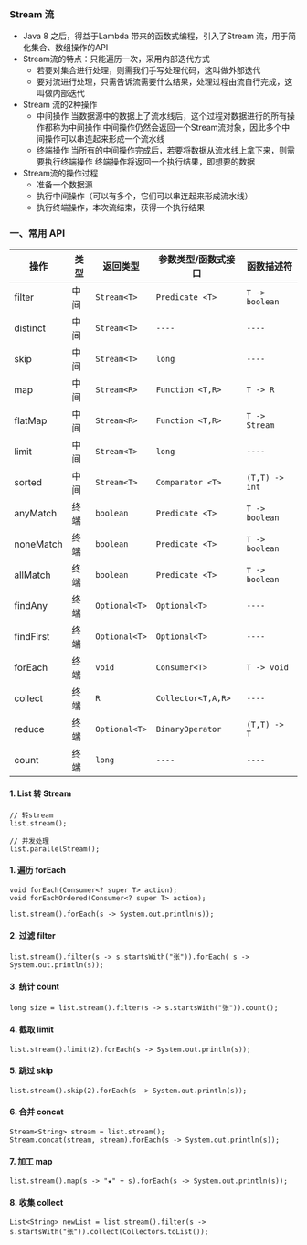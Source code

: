 ### Stream 流
* Java 8 之后，得益于Lambda 带来的函数式编程，引入了Stream 流，用于简化集合、数组操作的API
* Stream流的特点：只能遍历一次，采用内部迭代方式
  * 若要对集合进行处理，则需我们手写处理代码，这叫做外部迭代
  * 要对流进行处理，只需告诉流需要什么结果，处理过程由流自行完成，这叫做内部迭代
* Stream 流的2种操作
  * 中间操作
     当数据源中的数据上了流水线后，这个过程对数据进行的所有操作都称为中间操作
     中间操作仍然会返回一个Stream流对象，因此多个中间操作可以串连起来形成一个流水线
  * 终端操作
     当所有的中间操作完成后，若要将数据从流水线上拿下来，则需要执行终端操作
     终端操作将返回一个执行结果，即想要的数据
* Stream流的操作过程
  * 准备一个数据源
  * 执行中间操作（可以有多个，它们可以串连起来形成流水线）
  * 执行终端操作，本次流结束，获得一个执行结果

### 一、常用 API
| 操作        | 类型   | 返回类型        | 参数类型/函数式接口       | 函数描述符        |
|-----------|-------|-------------|------------------|--------------|
| filter    | 中间   | `Stream<T>  ` | `Predicate <T>   ` | `T -> boolean` |
| distinct  | 中间   | `Stream<T>  ` | `----            ` | `----        ` |
| skip      | 中间   | `Stream<T>  ` | `long            ` | `----        ` |
| map       | 中间   | `Stream<R>  ` | `Function <T,R>  ` | `T -> R      ` |
| flatMap   | 中间   | `Stream<R>  ` | `Function <T,R>  ` | `T -> Stream ` |
| limit     | 中间   | `Stream<T>  ` | `long            ` | `----        ` |
| sorted    | 中间   | `Stream<T>  ` | `Comparator <T>  ` | `(T,T) -> int` |
| anyMatch  | 终端   | `boolean    ` | `Predicate <T>   ` | `T -> boolean` |
| noneMatch | 终端   | `boolean    ` | `Predicate <T>   ` | `T -> boolean` |
| allMatch  | 终端   | `boolean    ` | `Predicate <T>   ` | `T -> boolean` |
| findAny   | 终端   | `Optional<T>` | `Optional<T>     ` | `----        ` |
| findFirst | 终端   | `Optional<T>` | `Optional<T>     ` | `----        ` |
| forEach   | 终端   | `void       ` | `Consumer<T>     ` | `T -> void   ` |
| collect   | 终端   | `R          ` | `Collector<T,A,R>` | `----        ` |
| reduce    | 终端   | `Optional<T>` | `BinaryOperator  ` | `(T,T) -> T  ` |
| count     | 终端   | `long       ` | `----            ` | `----        ` |


#### 1. List 转 Stream
```
// 转stream
list.stream();

// 并发处理
list.parallelStream();
```


#### 1. 遍历 forEach
```
void forEach(Consumer<? super T> action);
void forEachOrdered(Consumer<? super T> action);

list.stream().forEach(s -> System.out.println(s));
```

#### 2. 过滤  filter
```
list.stream().filter(s -> s.startsWith("张")).forEach( s -> System.out.println(s));
```

#### 3. 统计 count
```
long size = list.stream().filter(s -> s.startsWith("张")).count();
```

#### 4. 截取 limit
```
list.stream().limit(2).forEach(s -> System.out.println(s));
```

#### 5. 跳过 skip
```
list.stream().skip(2).forEach(s -> System.out.println(s));
```


#### 6. 合并 concat
```
Stream<String> stream = list.stream();
Stream.concat(stream, stream).forEach(s -> System.out.println(s));
```

#### 7. 加工 map
```
list.stream().map(s -> "★" + s).forEach(s -> System.out.println(s));
```

#### 8. 收集 collect
```
List<String> newList = list.stream().filter(s -> s.startsWith("张")).collect(Collectors.toList());
```
